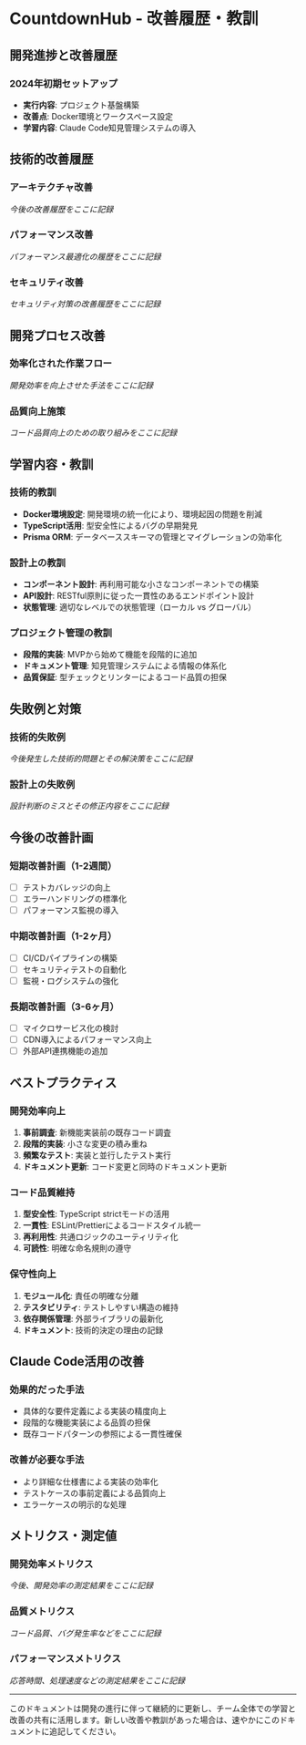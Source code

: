 # CountdownHub - 改善履歴・教訓

## 開発進捗と改善履歴

### 2024年初期セットアップ
- **実行内容**: プロジェクト基盤構築
- **改善点**: Docker環境とワークスペース設定
- **学習内容**: Claude Code知見管理システムの導入

## 技術的改善履歴

### アーキテクチャ改善
*今後の改善履歴をここに記録*

### パフォーマンス改善
*パフォーマンス最適化の履歴をここに記録*

### セキュリティ改善
*セキュリティ対策の改善履歴をここに記録*

## 開発プロセス改善

### 効率化された作業フロー
*開発効率を向上させた手法をここに記録*

### 品質向上施策
*コード品質向上のための取り組みをここに記録*

## 学習内容・教訓

### 技術的教訓
- **Docker環境設定**: 開発環境の統一化により、環境起因の問題を削減
- **TypeScript活用**: 型安全性によるバグの早期発見
- **Prisma ORM**: データベーススキーマの管理とマイグレーションの効率化

### 設計上の教訓
- **コンポーネント設計**: 再利用可能な小さなコンポーネントでの構築
- **API設計**: RESTful原則に従った一貫性のあるエンドポイント設計
- **状態管理**: 適切なレベルでの状態管理（ローカル vs グローバル）

### プロジェクト管理の教訓
- **段階的実装**: MVPから始めて機能を段階的に追加
- **ドキュメント管理**: 知見管理システムによる情報の体系化
- **品質保証**: 型チェックとリンターによるコード品質の担保

## 失敗例と対策

### 技術的失敗例
*今後発生した技術的問題とその解決策をここに記録*

### 設計上の失敗例
*設計判断のミスとその修正内容をここに記録*

## 今後の改善計画

### 短期改善計画（1-2週間）
- [ ] テストカバレッジの向上
- [ ] エラーハンドリングの標準化
- [ ] パフォーマンス監視の導入

### 中期改善計画（1-2ヶ月）
- [ ] CI/CDパイプラインの構築
- [ ] セキュリティテストの自動化
- [ ] 監視・ログシステムの強化

### 長期改善計画（3-6ヶ月）
- [ ] マイクロサービス化の検討
- [ ] CDN導入によるパフォーマンス向上
- [ ] 外部API連携機能の追加

## ベストプラクティス

### 開発効率向上
1. **事前調査**: 新機能実装前の既存コード調査
2. **段階的実装**: 小さな変更の積み重ね
3. **頻繁なテスト**: 実装と並行したテスト実行
4. **ドキュメント更新**: コード変更と同時のドキュメント更新

### コード品質維持
1. **型安全性**: TypeScript strictモードの活用
2. **一貫性**: ESLint/Prettierによるコードスタイル統一
3. **再利用性**: 共通ロジックのユーティリティ化
4. **可読性**: 明確な命名規則の遵守

### 保守性向上
1. **モジュール化**: 責任の明確な分離
2. **テスタビリティ**: テストしやすい構造の維持
3. **依存関係管理**: 外部ライブラリの最新化
4. **ドキュメント**: 技術的決定の理由の記録

## Claude Code活用の改善

### 効果的だった手法
- 具体的な要件定義による実装の精度向上
- 段階的な機能実装による品質の担保
- 既存コードパターンの参照による一貫性確保

### 改善が必要な手法
- より詳細な仕様書による実装の効率化
- テストケースの事前定義による品質向上
- エラーケースの明示的な処理

## メトリクス・測定値

### 開発効率メトリクス
*今後、開発効率の測定結果をここに記録*

### 品質メトリクス
*コード品質、バグ発生率などをここに記録*

### パフォーマンスメトリクス
*応答時間、処理速度などの測定結果をここに記録*

---

このドキュメントは開発の進行に伴って継続的に更新し、チーム全体での学習と改善の共有に活用します。新しい改善や教訓があった場合は、速やかにこのドキュメントに追記してください。